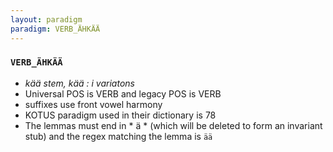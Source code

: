 ```yaml
---
layout: paradigm
paradigm: VERB_ÄHKÄÄ
---
```

### ` VERB_ÄHKÄÄ `

* _kää stem, kää : i variatons_
* Universal POS is VERB and legacy POS is VERB
* suffixes use front vowel harmony
* KOTUS paradigm used in their dictionary is 78
* The lemmas must end in * ä * (which will be deleted to form an invariant stub) and the regex matching the lemma is ` ää `
